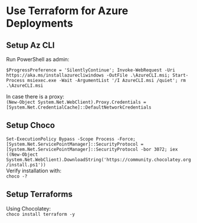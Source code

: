 # Use Terraform for Azure Deployments
## Setup Az CLI
Run PowerShell as admin:   
```
$ProgressPreference = 'SilentlyContinue'; Invoke-WebRequest -Uri https://aka.ms/installazurecliwindows -OutFile .\AzureCLI.msi; Start-Process msiexec.exe -Wait -ArgumentList '/I AzureCLI.msi /quiet'; rm .\AzureCLI.msi
```
In case there is a proxy:   
`(New-Object System.Net.WebClient).Proxy.Credentials = [System.Net.CredentialCache]::DefaultNetworkCredentials`   

## Setup Choco
`Set-ExecutionPolicy Bypass -Scope Process -Force; [System.Net.ServicePointManager]::SecurityProtocol = [System.Net.ServicePointManager]::SecurityProtocol -bor 3072; iex ((New-Object System.Net.WebClient).DownloadString('https://community.chocolatey.org/install.ps1'))`   
Verify installation with:   
`choco -?`   

## Setup Terraforms
Using Chocolatey:   
`choco install terraform -y`   
